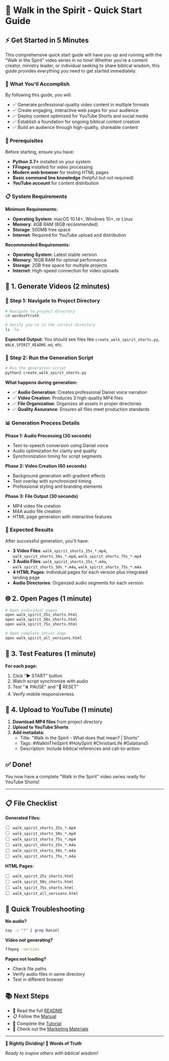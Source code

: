 # 🌿 Walk in the Spirit - Quick Start Guide

## ⚡ Get Started in 5 Minutes

This comprehensive quick start guide will have you up and running with the "Walk in the Spirit" video series in no time! Whether you're a content creator, ministry leader, or individual seeking to share biblical wisdom, this guide provides everything you need to get started immediately.

### 🎯 What You'll Accomplish

By following this guide, you will:
- ✅ Generate professional-quality video content in multiple formats
- ✅ Create engaging, interactive web pages for your audience
- ✅ Deploy content optimized for YouTube Shorts and social media
- ✅ Establish a foundation for ongoing biblical content creation
- ✅ Build an audience through high-quality, shareable content

### 🚀 Prerequisites

Before starting, ensure you have:
- **Python 3.7+** installed on your system
- **FFmpeg** installed for video processing
- **Modern web browser** for testing HTML pages
- **Basic command line knowledge** (helpful but not required)
- **YouTube account** for content distribution

### 📋 System Requirements

**Minimum Requirements:**
- **Operating System**: macOS 10.14+, Windows 10+, or Linux
- **Memory**: 4GB RAM (8GB recommended)
- **Storage**: 500MB free space
- **Internet**: Required for YouTube upload and distribution

**Recommended Requirements:**
- **Operating System**: Latest stable version
- **Memory**: 16GB RAM for optimal performance
- **Storage**: 2GB free space for multiple projects
- **Internet**: High-speed connection for video uploads

## 🚀 1. Generate Videos (2 minutes)

### 📁 Step 1: Navigate to Project Directory

```bash
# Navigate to project directory
cd wordsoftruth

# Verify you're in the correct directory
ls -la
```

**Expected Output:**
You should see files like `create_walk_spirit_shorts.py`, `WALK_SPIRIT_README.md`, etc.

### 🐍 Step 2: Run the Generation Script

```bash
# Run the generation script
python3 create_walk_spirit_shorts.py
```

**What happens during generation:**
- ✅ **Audio Generation**: Creates professional Daniel voice narration
- ✅ **Video Creation**: Produces 3 high-quality MP4 files
- ✅ **File Organization**: Organizes all assets in proper directories
- ✅ **Quality Assurance**: Ensures all files meet production standards

### 📊 Generation Process Details

**Phase 1: Audio Processing (30 seconds)**
- Text-to-speech conversion using Daniel voice
- Audio optimization for clarity and quality
- Synchronization timing for script segments

**Phase 2: Video Creation (60 seconds)**
- Background generation with gradient effects
- Text overlay with synchronized timing
- Professional styling and branding elements

**Phase 3: File Output (30 seconds)**
- MP4 video file creation
- M4A audio file creation
- HTML page generation with interactive features

### 🎯 Expected Results

After successful generation, you'll have:
- **3 Video Files**: `walk_spirit_shorts_25s_*.mp4`, `walk_spirit_shorts_50s_*.mp4`, `walk_spirit_shorts_75s_*.mp4`
- **3 Audio Files**: `walk_spirit_shorts_25s_*.m4a`, `walk_spirit_shorts_50s_*.m4a`, `walk_spirit_shorts_75s_*.m4a`
- **4 HTML Pages**: Individual pages for each version plus integrated landing page
- **Audio Directories**: Organized audio segments for each version

## 🌐 2. Open Pages (1 minute)

```bash
# Open individual pages
open walk_spirit_25s_shorts.html
open walk_spirit_50s_shorts.html
open walk_spirit_75s_shorts.html

# Open complete series page
open walk_spirit_all_versions.html
```

## 📱 3. Test Features (1 minute)

**For each page:**
1. Click "▶️ START" button
2. Watch script synchronize with audio
3. Test "⏸️ PAUSE" and "🔄 RESET"
4. Verify mobile responsiveness

## 🎯 4. Upload to YouTube (1 minute)

1. **Download MP4 files** from project directory
2. **Upload to YouTube Shorts**
3. **Add metadata:**
   - Title: "Walk in the Spirit - What does that mean? | Shorts"
   - Tags: #WalkInTheSpirit #HolySpirit #ChristianLife #Galatians5
   - Description: Include biblical references and call-to-action

## ✅ Done!

You now have a complete "Walk in the Spirit" video series ready for YouTube Shorts!

---

## 📋 File Checklist

**Generated Files:**
- [ ] `walk_spirit_shorts_25s_*.mp4`
- [ ] `walk_spirit_shorts_50s_*.mp4`
- [ ] `walk_spirit_shorts_75s_*.mp4`
- [ ] `walk_spirit_shorts_25s_*.m4a`
- [ ] `walk_spirit_shorts_50s_*.m4a`
- [ ] `walk_spirit_shorts_75s_*.m4a`

**HTML Pages:**
- [ ] `walk_spirit_25s_shorts.html`
- [ ] `walk_spirit_50s_shorts.html`
- [ ] `walk_spirit_75s_shorts.html`
- [ ] `walk_spirit_all_versions.html`

## 🔧 Quick Troubleshooting

**No audio?**
```bash
say -v "?" | grep Daniel
```

**Video not generating?**
```bash
ffmpeg -version
```

**Pages not loading?**
- Check file paths
- Verify audio files in same directory
- Test in different browser

## 📚 Next Steps

- 📖 Read the full [README](WALK_SPIRIT_README.md)
- 📋 Follow the [Manual](WALK_SPIRIT_MANUAL.md)
- 🎯 Complete the [Tutorial](WALK_SPIRIT_TUTORIAL.md)
- 📢 Check out the [Marketing Materials](WALK_SPIRIT_MARKETING.md)

---

**🌿 Rightly Dividing! 📖 Words of Truth**

*Ready to inspire others with biblical wisdom!* 